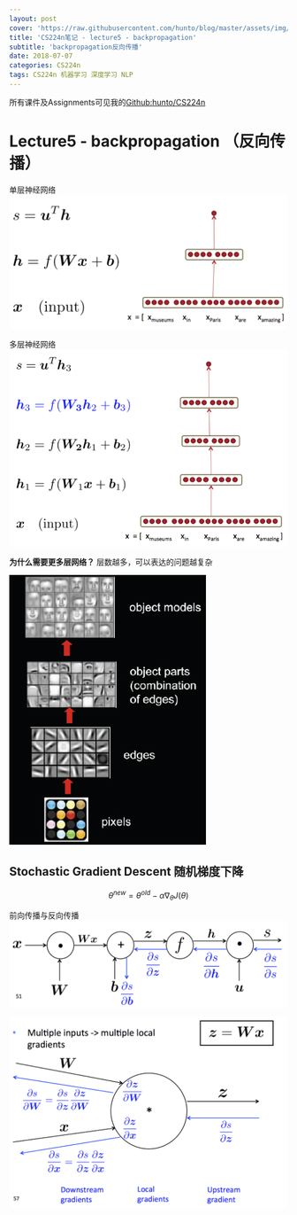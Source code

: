 ```yaml
---
layout: post
cover: 'https://raw.githubusercontent.com/hunto/blog/master/assets/img/CS224n/1530956820599-f6caaaa7-e4d3-453c-88d8-927dcc21f193-image.png'
title: 'CS224n笔记 - lecture5 - backpropagation'
subtitle: 'backpropagation反向传播'
date: 2018-07-07
categories: CS224n
tags: CS224n 机器学习 深度学习 NLP
---
```



所有课件及Assignments可见我的[Github:hunto/CS224n](https://github.com/hunto/CS224n)

# Lecture5 - backpropagation （反向传播）

单层神经网络
![0_1530956249043_781bf661-4a85-41ba-9c58-262e4a3850db-image.png](https://raw.githubusercontent.com/hunto/blog/master/assets/img/CS224n/1530956249764-781bf661-4a85-41ba-9c58-262e4a3850db-image.png) 

多层神经网络
![0_1530956303304_65c79f5d-d8bb-4f4c-b924-6eff9a077c26-image.png](https://raw.githubusercontent.com/hunto/blog/master/assets/img/CS224n/1530956303750-65c79f5d-d8bb-4f4c-b924-6eff9a077c26-image-resized.png) 

**为什么需要更多层网络？**
层数越多，可以表达的问题越复杂

![0_1530956403558_7a2057de-cb9b-40dc-a847-807ee2ec4d63-image.png](https://raw.githubusercontent.com/hunto/blog/master/assets/img/CS224n/1530956404164-7a2057de-cb9b-40dc-a847-807ee2ec4d63-image.png) 

## Stochastic Gradient Descent 随机梯度下降

$$\theta^{new} = \theta^{old} - \alpha \nabla_\theta J(\theta)$$

前向传播与反向传播
![0_1530956819974_f6caaaa7-e4d3-453c-88d8-927dcc21f193-image.png](https://raw.githubusercontent.com/hunto/blog/master/assets/img/CS224n/1530956820599-f6caaaa7-e4d3-453c-88d8-927dcc21f193-image.png) 

![0_1530956883896_16b2e385-014a-44e5-ab6d-fdac43e34d23-image.png](https://raw.githubusercontent.com/hunto/blog/master/assets/img/CS224n/1530956884399-16b2e385-014a-44e5-ab6d-fdac43e34d23-image.png)
